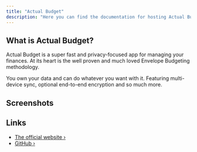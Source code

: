 ```yaml
---
title: "Actual Budget"
description: "Here you can find the documentation for hosting Actual Budget with Coolify."
---
```


<ZoomableImage src="/docs/images/services/actual-budget-logo.webp" />

## What is Actual Budget?
Actual Budget is a super fast and privacy-focused app for managing your finances. At its heart is the well proven and much loved Envelope Budgeting methodology.

You own your data and can do whatever you want with it. Featuring multi-device sync, optional end-to-end encryption and so much more.

## Screenshots
<ZoomableImage src="/docs/images/services/actual-budget-screenshot.webp" />

## Links

- [The official website ›](https://actualbudget.org/?utm_source=coolify.io)
- [GitHub ›](https://github.com/actualbudget/actual?utm_source=coolify.io)
